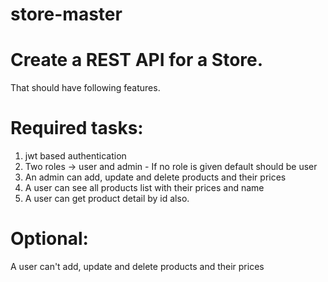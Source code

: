 # store-master

# Create a REST API for a Store. 
That should have following features.
# Required tasks:
  1. jwt based authentication
  2. Two roles -> user and admin
    - If no role is given default should be user
  3. An admin can add, update and delete products and their prices
  4. A user can see all products list with their prices and name
  5. A user can get product detail by id also.

# Optional:
A user can't add, update and delete products and their prices
